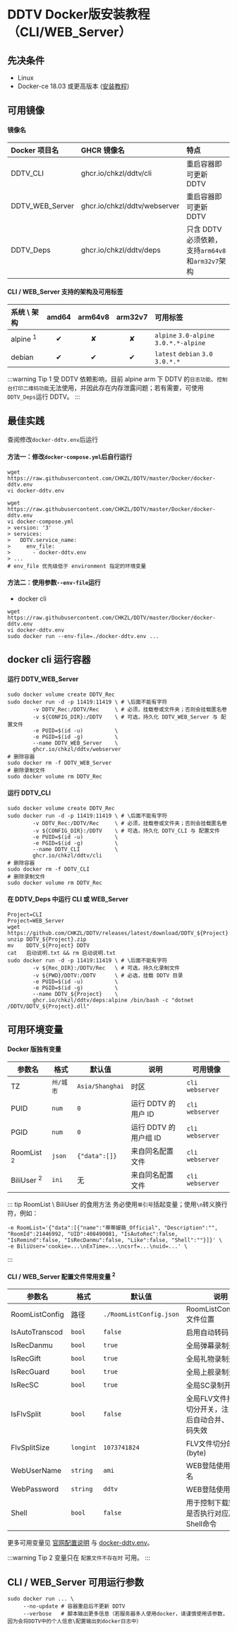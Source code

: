 # DDTV Docker版安装教程（CLI/WEB_Server<!--/WEBUI-->）

## 先决条件
  - Linux
  - Docker-ce 18.03 或更高版本 ([安装教程](https://mirrors.tuna.tsinghua.edu.cn/help/docker-ce/))

<!--
:::tip DockerHub 镜像源加速方法
[加速教程](https://www.daocloud.io/mirror)
:::
-->

## 可用镜像

#### 镜像名

| Docker 项目名 | GHCR 镜像名 | 特点 |
| :---- | :---- | :---- |
| DDTV_CLI | ghcr.io/chkzl/ddtv/cli | 重启容器即可更新 DDTV |
| DDTV_WEB_Server | ghcr.io/chkzl/ddtv/webserver |  重启容器即可更新 DDTV |
| DDTV_Deps | ghcr.io/chkzl/ddtv/deps | 只含 DDTV 必须依赖，<br>支持`arm64v8`和`arm32v7`架构 |
<!--
| DDTV_WEBUI | ghcr.io/chkzl/ddtv/webui | 支持`amd64` `arm64v8` `arm32v7` `386` `arm32v6` `ppc64le` `s390x`架构 |
-->

#### CLI / WEB_Server 支持的架构及可用标签

| 系统 \ 架构 | amd64 | arm64v8 | arm32v7 | 可用标签 |
| :---- | :----: | :----: | :----: | :---- |
| alpine <sup>1</sup> | ✔ | ✘ | ✘ | `alpine` `3.0-alpine` `3.0.*.*-alpine` |
| debian | ✔ | ✔ | ✔ | `latest` `debian` `3.0` `3.0.*.*` |

:::warning Tip 1
受 DDTV 依赖影响，目前 alpine arm 下 DDTV 的`日志功能`、`控制台打印二维码功能`无法使用，并因此存在内存泄露问题；若有需要，可使用`DDTV_Deps`运行 DDTV。
:::

## 最佳实践

查阅修改`docker-ddtv.env`后运行

#### 方法一：修改`docker-compose.yml`后自行运行

```shell
wget https://raw.githubusercontent.com/CHKZL/DDTV/master/Docker/docker-ddtv.env
vi docker-ddtv.env

wget https://raw.githubusercontent.com/CHKZL/DDTV/master/Docker/docker-ddtv.env
vi docker-compose.yml
> version: '3'
> services:
>   DDTV.service_name:
>     env_file:
>       - docker-ddtv.env
> ...
# env_file 优先级低于 environment 指定的环境变量
```

#### 方法二：使用参数`--env-file`运行

<!--
看官方文档是提供了的，但实际测试没成功过，有没有会用的来修改下

- docker-compose
```shell
wget https://raw.githubusercontent.com/CHKZL/DDTV/master/Docker/docker-ddtv.env
vi docker-ddtv.env

wget https://raw.githubusercontent.com/CHKZL/DDTV/master/docker-compose.yml
sudo docker-compose --env-file ./docker-ddtv.env up
```
-->

- docker cli
```shell
wget https://raw.githubusercontent.com/CHKZL/DDTV/master/Docker/docker-ddtv.env
vi docker-ddtv.env
sudo docker run --env-file=./docker-ddtv.env ...
```

## docker cli 运行容器

#### 运行 DDTV_WEB_Server

```shell
sudo docker volume create DDTV_Rec
sudo docker run -d -p 11419:11419 \ # \后面不能有字符
        -v DDTV_Rec:/DDTV/Rec     \ # 必须，挂载卷或文件夹；否则会挂载匿名卷
        -v ${CONFIG_DIR}:/DDTV    \ # 可选，持久化 DDTV_WEB_Server 与 配置文件
        -e PUID=$(id -u)          \
        -e PGID=$(id -g)          \
        --name DDTV_WEB_Server    \
        ghcr.io/chkzl/ddtv/webserver
# 删除容器
sudo docker rm -f DDTV_WEB_Server
# 删除录制文件
sudo docker volume rm DDTV_Rec
```

#### 运行 DDTV_CLI

```shell
sudo docker volume create DDTV_Rec
sudo docker run -d -p 11419:11419 \ # \后面不能有字符
        -v DDTV_Rec:/DDTV/Rec     \ # 必须，挂载卷或文件夹；否则会挂载匿名卷
        -v ${CONFIG_DIR}:/DDTV    \ # 可选，持久化 DDTV_CLI 与 配置文件
        -e PUID=$(id -u)          \
        -e PGID=$(id -g)          \
        --name DDTV_CLI           \
        ghcr.io/chkzl/ddtv/cli
# 删除容器
sudo docker rm -f DDTV_CLI
# 删除录制文件
sudo docker volume rm DDTV_Rec
```

#### 在 DDTV_Deps 中运行 CLI 或 WEB_Server

```shell
Project=CLI
Project=WEB_Server
wget  https://github.com/CHKZL/DDTV/releases/latest/download/DDTV_${Project}.zip
unzip DDTV_${Project}.zip
mv    DDTV_${Project} DDTV
cat   启动说明.txt && rm 启动说明.txt
sudo docker run -d -p 11419:11419 \ # \后面不能有字符
        -v ${Rec_DIR}:/DDTV/Rec   \ # 可选，持久化录制文件
        -v ${PWD}/DDTV:/DDTV      \ # 必选，挂载 DDTV 目录
        -e PUID=$(id -u)          \
        -e PGID=$(id -g)          \
        --name DDTV_${Project}    \
        ghcr.io/chkzl/ddtv/deps:alpine /bin/bash -c "dotnet /DDTV/DDTV_${Project}.dll"
```

## 可用环境变量

#### Docker 版独有变量

| 参数名 | 格式 | 默认值 | 说明 | 可用镜像 |
| ---- | ---- | ---- | ---- | ---- |
| TZ | `州/城市` | `Asia/Shanghai` | 时区 | `cli` `webserver` <!--`webui`--> |
| PUID | `num` | `0` | 运行 DDTV 的用户 ID | `cli` `webserver` |
| PGID | `num` | `0` | 运行 DDTV 的用户组 ID | `cli` `webserver` |
| RoomList <sup>2</sup> | `json` | `{"data":[]}` | 来自同名配置文件 | `cli` `webserver` |
| BiliUser <sup>2</sup> | `ini` | 无 | 来自同名配置文件 | `cli` `webserver` |
<!--
| WEBUI_Path | 路径 | `/DDTV/static` | WEBUI的文件夹路径 | `webui` |
| PROXY_PASS | `http(s)://you.host:port` | `http://127.0.0.1:11419` | 需要反代的后端地址, apiUrl=false 时 WEBUI 从反代地址联系 WEB_Server | `webui`|
-->

::: tip RoomList \ BiliUser 的食用方法
务必使用`单引号`括起变量；使用`\n`转义换行符，例如：
```shell
-e RoomList='{"data":[{"name":"蒂蒂媞薇_Official", "Description":"", "RoomId":21446992, "UID":408490081, "IsAutoRec":false, "IsRemind":false, "IsRecDanmu":false, "Like":false, "Shell":""}]}' \
-e BiliUser='cookie=...\nExTime=...\ncsrf=...\nuid=...' \
```
:::

#### CLI / WEB_Server 配置文件常用变量 <sup>2</sup>

| 参数名 | 格式 | 默认值 | 说明 |
| ---- | ---- | ---- | ---- |
| RoomListConfig | 路径 | `./RoomListConfig.json` | RoomListConfig.json文件位置 |
| IsAutoTranscod | `bool` | `false` | 启用自动转码 |
| IsRecDanmu | `bool` | `true` | 全局弹幕录制开关 |
| IsRecGift | `bool` | `true` | 全局礼物录制开关 |
| IsRecGuard | `bool` | `true` | 全局上舰录制开关 |
| IsRecSC | `bool` | `true` | 全局SC录制开关 |
| IsFlvSplit | `bool` | `false` | 全局FLV文件按大小切分开关，注：启动后自动合并、自动转码失效 |
| FlvSplitSize | `longint` | `1073741824` | FLV文件切分的大小(byte) |
| WebUserName | `string` | `ami` | WEB登陆使用的用户名 |
| WebPassword | `string` | `ddtv` | WEB登陆使用的密码 |
| Shell | `bool` | `false` | 用于控制下载完成后是否执行对应房间的Shell命令 |

<!--
#### WEBUI 配置文件变量<sup>3</sup>

| 参数名 | 格式 | 默认值 | 说明 |
| ---- | ---- | ---- | ---- |
| apiUrl | `bool` `http(s)://you.host:port` | `http://127.0.0.1:11419` | 后端地址, 同源也请更换为主机IP, 需要反代请填 false |
| mount | 路径 | `/` | 展示目录所在文件系统占用 |
| show | `bool` | `true` | 是否显示 |
| infoshow | `bool` | `true` | 是否显示版权信息 |
| infotext | `string` | 无 | 版权信息 |
| infolink | `string` | 无 | 版权信息跳转链接 |
| ICPshow | `bool` | `true` | 是否显示TCP备案信息 |
| ICPtext | `string` | 无 | TCP备案信息 |
| ICPlink | `string` | 无 | TCP备案信息跳转链接 |
| GAshow | `bool` | `true` | 是否显示公网安备信息 |
| GAtext | `string` | 无 | 公网安备信息 |
| GAlink | `string` | 无 | 公网安备信息跳转链接 |
-->

更多可用变量见 [官网配置说明](/config/) 与 [docker-ddtv.env](https://github.com/CHKZL/DDTV/blob/master/docker-ddtv.env)。

:::warning Tip 2
变量只在 `配置文件不存在时` 可用。
:::

<!--
:::warning Tip 3
变量只在 `第一次启动时` 可用。
:::
-->

## CLI / WEB_Server 可用运行参数

```shell
sudo docker run ... \
     --no-update # 容器重启后不更新 DDTV
     --verbose   # 脚本输出更多信息（若服务器多人使用docker，请谨慎使用该参数，因为会将DDTV中的个人信息\配置输出到docker日志中）
```
